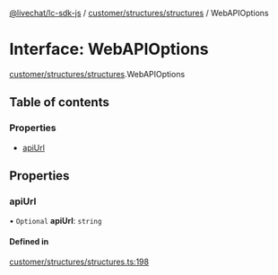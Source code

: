 [@livechat/lc-sdk-js](../README.md) / [customer/structures/structures](../modules/customer_structures_structures.md) / WebAPIOptions

# Interface: WebAPIOptions

[customer/structures/structures](../modules/customer_structures_structures.md).WebAPIOptions

## Table of contents

### Properties

- [apiUrl](customer_structures_structures.WebAPIOptions.md#apiurl)

## Properties

### apiUrl

• `Optional` **apiUrl**: `string`

#### Defined in

[customer/structures/structures.ts:198](https://github.com/livechat/lc-sdk-js/blob/25e113d/src/customer/structures/structures.ts#L198)
